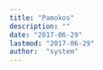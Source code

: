```yaml
---
title: "Pamokos"
description: ""
date: "2017-06-29"
lastmod: "2017-06-29"
author:  "system"
---
```



[//]: # (Pamokos)

[//]: # ()
[//]: # (Čia rasite įvarias openSUSE pamokas)
